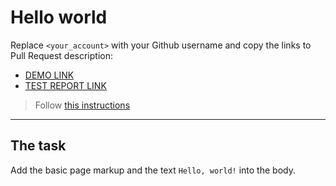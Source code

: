 # Hello world
Replace `<your_account>` with your Github username and copy the links to Pull Request description:
- [DEMO LINK](https://sadovshchykov.github.io/layout_hello-world/)
- [TEST REPORT LINK](https://sadovshchykov.github.io/layout_hello-world/report/html_report/)

> Follow [this instructions](https://mate-academy.github.io/layout_task-guideline/#how-to-solve-the-layout-tasks-on-github)
___

## The task 
Add the basic page markup and the text `Hello, world!` into the body.
